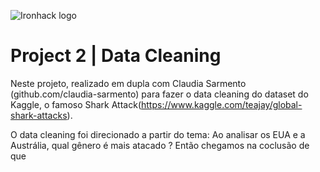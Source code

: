 ![Ironhack logo](https://i.imgur.com/1QgrNNw.png)

# Project 2 | Data Cleaning

Neste projeto, realizado em dupla com Claudia Sarmento (github.com/claudia-sarmento) para fazer o data cleaning do dataset do Kaggle, o famoso Shark Attack(https://www.kaggle.com/teajay/global-shark-attacks).

O data cleaning foi direcionado a partir do tema: Ao analisar os EUA e a Austrália, qual gênero é mais atacado ?
Então chegamos na coclusão de que 